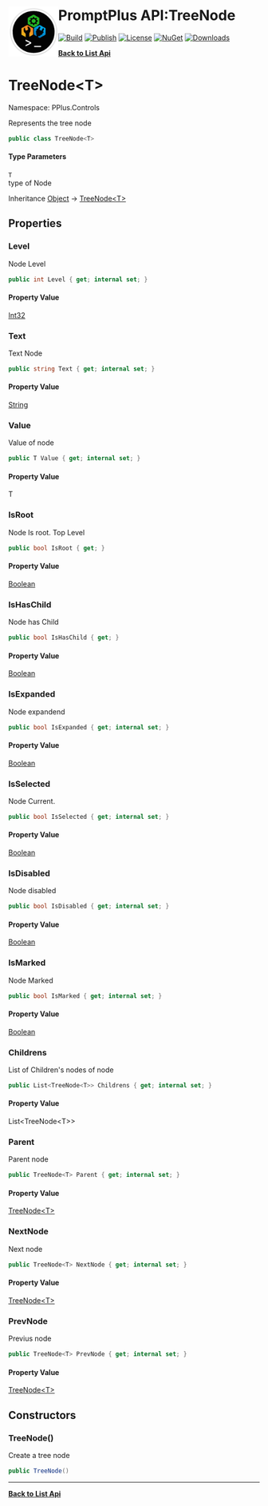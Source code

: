 # <img align="left" width="100" height="100" src="../images/icon.png">PromptPlus API:TreeNode<T> 

[![Build](https://github.com/FRACerqueira/PromptPlus/workflows/Build/badge.svg)](https://github.com/FRACerqueira/PromptPlus/actions/workflows/build.yml)
[![Publish](https://github.com/FRACerqueira/PromptPlus/actions/workflows/publish.yml/badge.svg)](https://github.com/FRACerqueira/PromptPlus/actions/workflows/publish.yml)
[![License](https://img.shields.io/github/license/FRACerqueira/PromptPlus)](https://github.com/FRACerqueira/PromptPlus/blob/master/LICENSE)
[![NuGet](https://img.shields.io/nuget/v/PromptPlus)](https://www.nuget.org/packages/PromptPlus/)
[![Downloads](https://img.shields.io/nuget/dt/PromptPlus)](https://www.nuget.org/packages/PromptPlus/)

[**Back to List Api**](./apis.md)

# TreeNode&lt;T&gt;

Namespace: PPlus.Controls

Represents the tree node

```csharp
public class TreeNode<T>
```

#### Type Parameters

`T`<br>
type of Node

Inheritance [Object](https://docs.microsoft.com/en-us/dotnet/api/system.object) → [TreeNode&lt;T&gt;](./pplus.controls.treenode-1.md)

## Properties

### **Level**

Node Level

```csharp
public int Level { get; internal set; }
```

#### Property Value

[Int32](https://docs.microsoft.com/en-us/dotnet/api/system.int32)<br>

### **Text**

Text Node

```csharp
public string Text { get; internal set; }
```

#### Property Value

[String](https://docs.microsoft.com/en-us/dotnet/api/system.string)<br>

### **Value**

Value of node

```csharp
public T Value { get; internal set; }
```

#### Property Value

T<br>

### **IsRoot**

Node Is root. Top Level

```csharp
public bool IsRoot { get; }
```

#### Property Value

[Boolean](https://docs.microsoft.com/en-us/dotnet/api/system.boolean)<br>

### **IsHasChild**

Node has Child

```csharp
public bool IsHasChild { get; }
```

#### Property Value

[Boolean](https://docs.microsoft.com/en-us/dotnet/api/system.boolean)<br>

### **IsExpanded**

Node expandend

```csharp
public bool IsExpanded { get; internal set; }
```

#### Property Value

[Boolean](https://docs.microsoft.com/en-us/dotnet/api/system.boolean)<br>

### **IsSelected**

Node Current.

```csharp
public bool IsSelected { get; internal set; }
```

#### Property Value

[Boolean](https://docs.microsoft.com/en-us/dotnet/api/system.boolean)<br>

### **IsDisabled**

Node disabled

```csharp
public bool IsDisabled { get; internal set; }
```

#### Property Value

[Boolean](https://docs.microsoft.com/en-us/dotnet/api/system.boolean)<br>

### **IsMarked**

Node Marked

```csharp
public bool IsMarked { get; internal set; }
```

#### Property Value

[Boolean](https://docs.microsoft.com/en-us/dotnet/api/system.boolean)<br>

### **Childrens**

List of Children's nodes of node

```csharp
public List<TreeNode<T>> Childrens { get; internal set; }
```

#### Property Value

List&lt;TreeNode&lt;T&gt;&gt;<br>

### **Parent**

Parent node

```csharp
public TreeNode<T> Parent { get; internal set; }
```

#### Property Value

[TreeNode&lt;T&gt;](./pplus.controls.treenode-1.md)<br>

### **NextNode**

Next node

```csharp
public TreeNode<T> NextNode { get; internal set; }
```

#### Property Value

[TreeNode&lt;T&gt;](./pplus.controls.treenode-1.md)<br>

### **PrevNode**

Previus node

```csharp
public TreeNode<T> PrevNode { get; internal set; }
```

#### Property Value

[TreeNode&lt;T&gt;](./pplus.controls.treenode-1.md)<br>

## Constructors

### **TreeNode()**

Create a tree node

```csharp
public TreeNode()
```


- - -
[**Back to List Api**](./apis.md)
